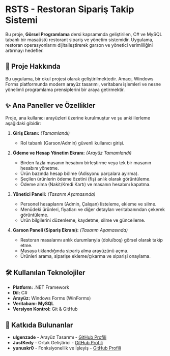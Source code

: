 # RSTS - Restoran Sipariş Takip Sistemi

Bu proje, **Görsel Programlama** dersi kapsamında geliştirilen, C# ve MySQL tabanlı bir masaüstü restorant sipariş ve yönetim sistemidir. Uygulama, restoran operasyonlarını dijitalleştirerek garson ve yönetici verimliliğini artırmayı hedefler.

## 📝 Proje Hakkında

Bu uygulama, bir okul projesi olarak geliştirilmektedir. Amacı, Windows Forms platformunda modern arayüz tasarımı, veritabanı işlemleri ve nesne yönelimli programlama prensiplerini bir araya getirmektir.

## ✨ Ana Paneller ve Özellikler

Proje, ana kullanıcı arayüzleri üzerine kurulmuştur ve şu anki ilerleme aşağıdaki gibidir:

1.  **Giriş Ekranı:** *(Tamamlandı)*
    - Rol tabanlı (Garson/Admin) güvenli kullanıcı girişi.

2.  **Ödeme ve Hesap Yönetim Ekranı:** *(Arayüz Tamamlandı)*
    - Birden fazla masanın hesabını birleştirme veya tek bir masanın hesabını yönetme.
    - Ürün bazında hesap bölme (Adisyonu parçalara ayırma).
    - Seçilen ürünlerin ödeme özetini (fiş) anlık olarak görüntüleme.
    - Ödeme alma (Nakit/Kredi Kartı) ve masanın hesabını kapatma.

3.  **Yönetici Paneli:** *(Tasarım Aşamasında)*
    - Personel hesaplarını (Admin, Çalışan) listeleme, ekleme ve silme.
    - Menüdeki ürünleri, fiyatları ve diğer detayları veritabanından çekerek görüntüleme.
    - Ürün bilgilerini düzenleme, kaydetme, silme ve güncelleme.

4.  **Garson Paneli (Sipariş Ekranı):** *(Tasarım Aşamasında)*
    - Restoran masalarını anlık durumlarıyla (dolu/boş) görsel olarak takip etme.
    - Masaya tıklandığında sipariş alma arayüzünü açma.
    - Ürünleri arama, siparişe ekleme/çıkarma ve siparişi onaylama.

## 🛠️ Kullanılan Teknolojiler

- **Platform:** .NET Framework
- **Dil:** C#
- **Arayüz:** Windows Forms (WinForms)
- **Veritabanı:** **MySQL**
- **Versiyon Kontrol:** Git & GitHub

## 🤝 Katkıda Bulunanlar

- **ulgenzade** - Arayüz Tasarımı - [GitHub Profili](https://github.com/ulgenzade)
- **JustKedy** - Ortak Geliştirici - [GitHub Profili](https://github.com/JustKedy)
- **yunuskr0** - Fonksiyonellik ve İşleyiş - [GitHub Profili](https://github.com/yunuskr0)
